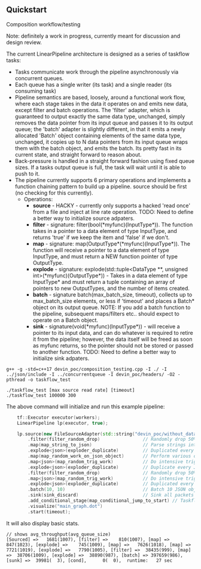 ## Quickstart

Composition workflow/testing

Note: definitely a work in progress, currently meant for discussion and design review.

The current LinearPipeline architecture is designed as a series of taskflow tasks:
- Tasks communicate work through the pipeline asynchronously via concurrent queues.
- Each queue has a single writer (its task) and a single reader (its consuming task)
- Pipeline semantics are based, loosely, around a functional work flow, where each stage takes in the data it operates
   on and emits new data, except filter and batch operations. The 'filter' adapter, which is guaranteed 
   to output exactly the same data type, unchanged, simply removes the data pointer from its input queue and passes
   it to its output queue; the 'batch' adapter is slightly different, in that it emits a newly allocated 'Batch'
   object containing elements of the same data type, unchanged, it copies up to N data pointers from its input queue
   wraps them with the batch object, and emits the batch. Its pretty fast in its current state, and straight 
   forward to reason about.
- Back-pressure is handled in a straight forward fashion using fixed queue sizes. If a tasks output queue is full, the
  task will wait until it is able to push to it.
- The pipeline currently supports 6 primary operations and implements a function chaining pattern to build up a pipeline.
  source should be first (no checking for this currently).
    - Operations:
        - **source** - HACKY - currently only supports a hacked 'read once' from a file and inject at line rate operation.
          TODO: Need to define a better way to initialize source adpaters.
        - **filter** - signature: filter(bool(\*myfunc)(InputType\*)). The function takes in a 
          pointer to a data element of type InputType, and returns 'true' if we keep the item and 'false' if we don't.
        - **map** - signature: map(OutputType*(\*myfunc)(InputType\*)). The function will receive 
          a pointer to a data element of type InputType, and must return a NEW function pointer of type OutputType. 
        - **explode** - signature: explode(std::tuple<DataType \*\*, unsigned int>(\*myfunc)(OutputType\*)) - Takes in a data element of
          type InputType* and must return a tuple containing an array of pointers to new OutputTypes, and the number of
          items created.
        - **batch** - signature batch(max_batch_size, timeout), collects up to max_batch_size elements, or less if 'timeout'
          and places a Batch<InputType>* object on its output queue.
          NOTE: If you add a batch function to the pipeline, subsequent maps/filters etc.. should expect to operate on a 
          Batch object.
        - **sink** - signature(void(\*myfunc)(InputType\*)) - will receive a pointer to its input
          data, and can do whatever is required to retire it from the pipeline; however, the data itself will be freed as soon as
          myfunc returns, so the pointer should not be stored or passed to another function.
          TODO: Need to define a better way to initialize sink adpaters.

```
g++ -g -std=c++17 devin_poc/composition_testing.cpp -I ./ -I ../json/include -I ../concurrentqueue -I devin_poc/headers/ -O2 -pthread -o taskflow_test
```

```
./taskflow_test [max source read rate] [timeout]
./taskflow_test 100000 300
```

The above command will initialize and run this example pipeline:

```c++
    tf::Executor executor(workers);
    LinearPipeline lp(executor, true);

    lp.source(new FileSourceAdapter(std::string("devin_poc/without_data_len.json"), rate_per_sec))
        .filter(filter_random_drop)                // Randomly drop 50% of packets
        .map(map_string_to_json)                   // Parse strings into JSON objects
        .explode<json>(exploder_duplicate)         // Duplicated every JSON object 10x
        .map(map_random_work_on_json_object)       // Perform various operations on each JSON object
        .map<json>(map_random_trig_work)           // Do intensive trig work and forward JSON packets
        .explode<json>(exploder_duplicate)         // Duplicate every JSON object 10x
        .filter(filter_random_drop)                // Randomly drop 50% of packets
        .map<json>(map_random_trig_work)           // Do intensive trig work and forward JSON packets
        .explode<json>(exploder_duplicate)         // Duplicated every JSON object 10x
        .batch(10, 10)                             // Batch 10 JSON objects at a time and forward
        .sink(sink_discard)                        // Sink all packets
        .add_conditional_stage(map_conditional_jump_to_start) // Taskflow loopback
        .visualize("main_graph.dot")
        .start(timeout);
```
It will also display basic stats.
```
// shows avg_throughput(avg_queue_size)
[Sourced] =>   1681(1007), [filter] =>    810(1007), [map] =>    847(1023), [explode] =>    745(1009), [map] =>   7626(1018), [map] =>   7721(1019), [explode] =>   7790(1005), [filter] =>  38435(999), [map] =>  38706(1009), [explode] =>  38890(987), [batch] => 397659(986), [sunk] =>  39981(  3), [cond],      0(  0),  runtime:   27 sec
```
